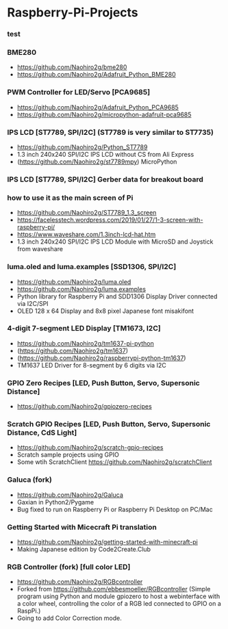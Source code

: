 # Raspberry-Pi-Projects

### test

### BME280
- https://github.com/Naohiro2g/bme280
- https://github.com/Naohiro2g/Adafruit_Python_BME280

### PWM Controller for LED/Servo [PCA9685]
- https://github.com/Naohiro2g/Adafruit_Python_PCA9685
- https://github.com/Naohiro2g/micropython-adafruit-pca9685

### IPS LCD [ST7789, SPI/I2C] (ST7789 is very similar to ST7735)
- https://github.com/Naohiro2g/Python_ST7789
- 1.3 inch 240x240 SPI/I2C IPS LCD without CS from Ali Express
- (https://github.com/Naohiro2g/st7789mpy) MicroPython

### IPS LCD [ST7789, SPI/I2C] Gerber data for breakout board
### how to use it as the main screen of Pi
- https://github.com/Naohiro2g/ST7789_1.3_screen
- https://facelesstech.wordpress.com/2019/01/27/1-3-screen-with-raspberry-pi/
- https://www.waveshare.com/1.3inch-lcd-hat.htm
- 1.3 inch 240x240 SPI/I2C IPS LCD Module with MicroSD and Joystick from waveshare

### luma.oled and luma.examples [SSD1306, SPI/I2C]
- https://github.com/Naohiro2g/luma.oled
- https://github.com/Naohiro2g/luma.examples
- Python library for Raspberry Pi and SDD1306 Display Driver connected via I2C/SPI
- OLED 128 x 64 Display and 8x8 pixel Japanese font misakifont

### 4-digit 7-segment LED Display [TM1673, I2C]
- https://github.com/Naohiro2g/tm1637-pi-python
- (https://github.com/Naohiro2g/tm1637)
- (https://github.com/Naohiro2g/raspberrypi-python-tm1637)
- TM1637 LED Driver for 8-segment by 6 digits via I2C

### GPIO Zero Recipes [LED, Push Button, Servo, Supersonic Distance]
- https://github.com/Naohiro2g/gpiozero-recipes

### Scratch GPIO Recipes [LED, Push Button, Servo, Supersonic Distance, CdS Light]
- https://github.com/Naohiro2g/scratch-gpio-recipes
- Scratch sample projects using GPIO
- Some wtih ScratchClient https://github.com/Naohiro2g/scratchClient

### Galuca (fork)
- https://github.com/Naohiro2g/Galuca
- Gaxian in Python2/Pygame
- Bug fixed to run on Raspberry Pi or Raspberry Pi Desktop on PC/Mac

### Getting Started with Micecraft Pi translation
- https://github.com/Naohiro2g/getting-started-with-minecraft-pi
- Making Japanese edition by Code2Create.Club

### RGB Controller (fork) [full color LED]
- https://github.com/Naohiro2g/RGBcontroller
- Forked from https://github.com/ebbesmoeller/RGBcontroller (Simple program using Python and module gpiozero to host a webinterface with a color wheel, controlling the color of a RGB led connected to GPIO on a RaspPi.)
- Going to add Color Correction mode.
